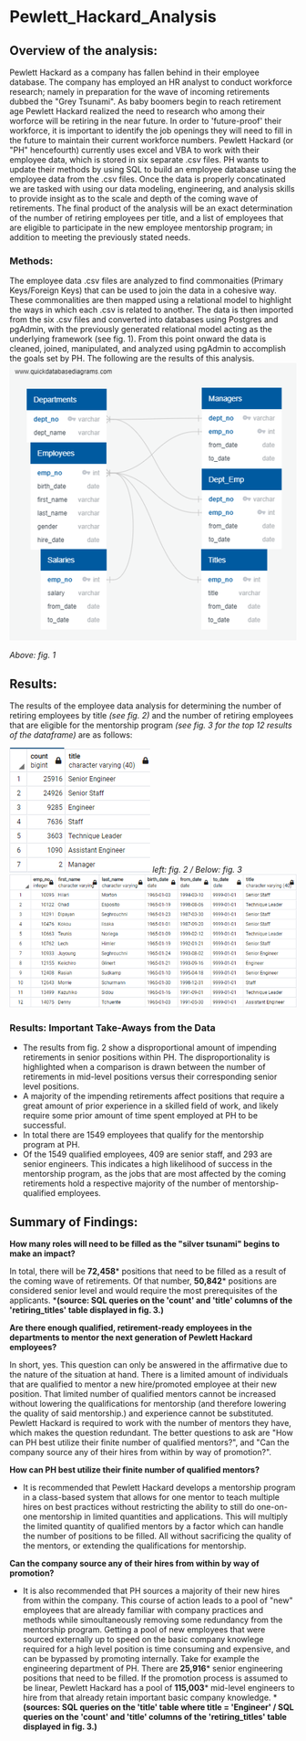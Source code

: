 # Pewlett_Hackard_Analysis
## Overview of the analysis:
Pewlett Hackard as a company has fallen behind in their employee database. The company has employed an HR analyst to conduct workforce research; namely in preparation for the wave of incoming retirements dubbed the "Grey Tsunami". As baby boomers begin to reach retirement age Pewlett Hackard realized the need to research who among their worforce will be retiring in the near future. In order to 'future-proof' their workforce, it is important to identify the job openings they will need to fill in the future to maintain their current workforce numbers. 
Pewlett Hackard (or "PH" hencefourth) currently uses excel and VBA to work with their employee data, which is stored in six separate .csv files. PH wants to update their methods by using SQL to build an employee database using the employee data from the .csv files. Once the data is properly concatinated we are tasked with using our data modeling, engineering, and analysis skills to provide insight as to the scale and depth of the coming wave of retirements. The final product of the analysis will be an exact determination of the number of retiring employees per title, and a list of employees that are eligible to participate in the new employee mentorship program; in addition to meeting the previously stated needs.

### Methods:
The employee data .csv files are analyzed to find commonaities (Primary Keys/Foreign Keys) that can be used to join the data in a cohesive way. These commonalities are then mapped using a relational model to highlight the ways in which each .csv is related to another. The data is then imported from the six .csv files and converted into databases using Postgres and pgAdmin, with the previously generated relational model acting as the underlying framework (see fig. 1). From this point onward the data is cleaned, joined, manipulated, and analyzed using pgAdmin to accomplish the goals set by PH. The following are the results of this analysis. 
![Fig. 1](EmployeeDB.png)

*Above: fig. 1*

## Results: 

The results of the employee data analysis for determining the number of retiring employees by title *(see fig. 2)* and the number of retiring employees that are eligible for the mentorship program *(see fig. 3 for the top 12 results of the dataframe)* are as follows: 

![Fig. 2](retiring_titles.png) *left: fig. 2 / Below: fig. 3* ![Fig. 3](mentorship_eligibility.png)

### Results: Important Take-Aways from the Data
* The results from fig. 2 show a disproportional amount of impending retirements in senior positions within PH. The disproportionality is highlighted when a comparison is drawn between the number of retirements in mid-level positions versus their corresponding senior level positions. 
* A majority of the impending retirements affect positions that require a great amount of prior experience in a skilled field of work, and likely require some prior amount of time spent employed at PH to be successful.    
* In total there are 1549 employees that qualify for the mentorship program at PH.
* Of the 1549 qualified employees, 409 are senior staff, and 293 are senior engineers. This indicates a high likelihood of success in the mentorship program, as the jobs that are most affected by the coming retirements hold a respective majority of the number of mentorship-qualified employees. 


## Summary of Findings: 
 **How many roles will need to be filled as the "silver tsunami" begins to make an impact?**

 In total, there will be **72,458*** positions that need to be filled as a result of the coming wave of retirements. Of that number, **50,842*** positions are considered senior level and would require the most prerequisites of the applicants. ***(source: SQL queries on the 'count' and 'title' columns of the 'retiring_titles' table displayed in fig. 3.)**

 **Are there enough qualified, retirement-ready employees in the departments to mentor the next generation of Pewlett Hackard employees?**

 In short, yes. This question can only be answered in the affirmative due to the nature of the situation at hand. There is a limited amount of individuals that are qualified to mentor a new hire/promoted employee at their new position. That limited number of qualified mentors cannot be increased without lowering the qualifications for mentorship (and therefore lowering the quality of said mentorship.) and experience cannot be substituted. Pewlett Hackard is required to work with the number of mentors they have, which makes the question redundant. The better questions to ask are "How can PH best utilize their finite number of qualified mentors?", and "Can the company source any of their hires from within by way of promotion?". 
    
**How can PH best utilize their finite number of qualified mentors?**

- It is recommended that Pewlett Hackard develops a mentorship program in a class-based system that allows for one mentor to teach multiple hires on best practices without restricting the ability to still do one-on-one mentorship in limited quantities and applications. This will multiply the limited quantity of qualified mentors by a factor which can handle the number of positions to be filled. All without sacrificing the quality of the mentors, or extending the qualifications for mentorship. 

**Can the company source any of their hires from within by way of promotion?**

- It is also recommended that PH sources a majority of their new hires from within the company. This course of action leads to a pool of "new" employees that are already familiar with company practices and methods while simoultaneously removing some redundancy from the mentorship program. Getting a pool of new employees that were sourced externally up to speed on the basic company knowlege required for a high level position is time consuming and expensive, and can be bypassed by promoting internally. Take for example the engineering department of PH. There are **25,916*** senior engineering positions that need to be filled. If the promotion process is assumed to be linear, Pewlett Hackard has a pool of **115,003*** mid-level engineers to hire from that already retain important basic company knowledge. ***(sources: SQL queries on the 'title' table where title = 'Engineer' / SQL queries on the 'count' and 'title' columns of the 'retiring_titles' table displayed in fig. 3.)**
